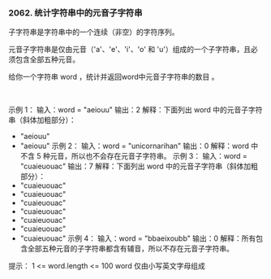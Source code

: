### 2062. 统计字符串中的元音子字符串

子字符串是字符串中的一个连续（非空）的字符序列。

元音子字符串是仅由元音（'a'、'e'、'i'、'o' 和 'u'）组成的一个子字符串，且必须包含全部五种元音。

给你一个字符串 word ，统计并返回word中元音子字符串的数目 。

 

示例 1：
输入：word = "aeiouu"
输出：2
解释：下面列出 word 中的元音子字符串（斜体加粗部分）：
- "aeiouu"
- "aeiouu"
示例 2：
输入：word = "unicornarihan"
输出：0
解释：word 中不含 5 种元音，所以也不会存在元音子字符串。
示例 3：
输入：word = "cuaieuouac"
输出：7
解释：下面列出 word 中的元音子字符串（斜体加粗部分）：
- "cuaieuouac"
- "cuaieuouac"
- "cuaieuouac"
- "cuaieuouac"
- "cuaieuouac"
- "cuaieuouac"
- "cuaieuouac"
示例 4：
输入：word = "bbaeixoubb"
输出：0
解释：所有包含全部五种元音的子字符串都含有辅音，所以不存在元音子字符串。
 

提示：
1 <= word.length <= 100
word 仅由小写英文字母组成
